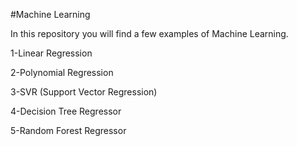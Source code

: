 #Machine Learning

In this repository you will find a few examples of Machine Learning.

1-Linear Regression

2-Polynomial Regression

3-SVR (Support Vector Regression)

4-Decision Tree Regressor

5-Random Forest Regressor
